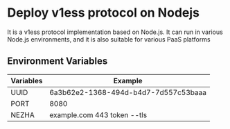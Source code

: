 # Deploy v1ess protocol on Nodejs
It is a v1ess protocol implementation based on Node.js. It can run in various Node.js environments, and it is also suitable for various PaaS platforms  
## Environment Variables
| Variables | Example |
|--------|---------|
| UUID | 6a3b62e2-1368-494d-b4d7-7d557c53baaa |
| PORT | 8080 |
| NEZHA | example.com 443 token --tls |
